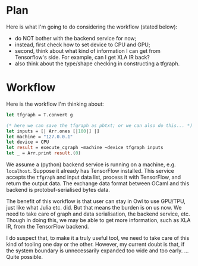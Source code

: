 # Plan

Here is what I'm going to do considering the workflow (stated below):
- do NOT bother with the backend service for now;
- instead, first check how to set device to CPU and GPU;
- second, think about what kind of information I can get from Tensorflow's side. For example, can I get XLA IR back?
- also think about the type/shape checking in constructing a tfgraph.


# Workflow

Here is the workflow I'm thinking about:

```ocaml
let tfgraph = T.convert g

(* here we can save the tfgraph as pbtxt; or we can also do this... *)
let inputs = [| Arr.ones [|100|] |]
let machine = "127.0.0.1"
let device = CPU
let result = execute_cgraph ~machine ~device tfgraph inputs
let _ = Arr.print result.(0)
```

We assume a (python) backend service is running on a machine, e.g. `localhost`.
Suppose it already has TensorFlow installed.
This service accepts the `tfgraph` and input data list, process it with TensorFlow, and return the output data.
The exchange data format between OCaml and this backend is protobuf-serialised bytes data.

The benefit of this workflow is that user can stay in Owl to use GPU/TPU, just like what Julia etc. did.
But that means the burden is on us now. We need to take care of graph and data serialisation, the backend service, etc.
Though in doing this, we may be able to get more information, such as XLA IR, from the TensorFlow backend.

I do suspect that, to make it a truly useful tool, we need to take care of this kind of tooling one day or the other.
However, my current doubt is that, if the system boundary is unnecessarily expanded too wide and too early.
... Quite possible.
